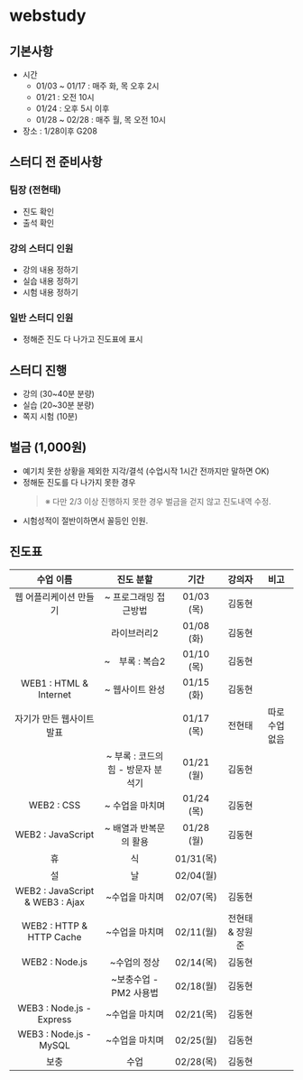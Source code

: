 # webstudy

## 기본사항
- 시간
	- 01/03 ~ 01/17 : 매주 화, 목 오후 2시
	- 01/21 : 오전 10시
	- 01/24 : 오후 5시 이후
	- 01/28 ~ 02/28 : 매주 월, 목 오전 10시
- 장소 : 1/28이후 G208

## 스터디 전 준비사항
### 팀장 (전현태)
- 진도 확인
- 출석 확인

### 강의 스터디 인원
- 강의 내용 정하기
- 실습 내용 정하기
- 시험 내용 정하기

### 일반 스터디 인원
- 정해준 진도 다 나가고 진도표에 표시

## 스터디 진행
- 강의 (30~40분 분량)
- 실습 (20~30분 분량)
- 쪽지 시험 (10분)

## 벌금 (1,000원)
- 예기치 못한 상황을 제외한 지각/결석 (수업시작 1시간 전까지만 말하면 OK)
- 정해둔 진도를 다 나가지 못한 경우
	> ※ 다만 2/3 이상 진행하지 못한 경우 벌금을 걷지 않고 진도내역 수정.
- 시험성적이 절반이하면서 꼴등인 인원.

## 진도표

| 수업 이름 | 진도 분할 | 기간 | 강의자 | 비고 |
|:--:|:--:|:--:|:--:|:--:|
| 웹 어플리케이션 만들기 | ~ 프로그래밍 접근방법 | 01/03 (목) | 김동현 | |
| |  라이브러리2 | 01/08 (화) | 김동현 | |
| | ~　부록 : 복습2 | 01/10 (목) | 김동현 | |
| WEB1 : HTML & Internet| ~ 웹사이트 완성 | 01/15 (화) | 김동현 | |
| 자기가 만든 웹사이트 발표 || 01/17 (목) | 전현태 | 따로 수업 없음 |
| | ~ 부록 : 코드의 힘 - 방문자 분석기 | 01/21 (월) | 김동현 | |
| WEB2 : CSS | ~ 수업을 마치며 | 01/24 (목)  | 김동현 | |
| WEB2 : JavaScript | ~ 배열과 반복문의 활용 | 01/28 (월) | 김동현 | | 
| 휴 | 식 | 01/31(목) | | |
| 설 | 날 | 02/04(월) | | |
| WEB2 : JavaScript & WEB3 : Ajax | ~수업을 마치며 | 02/07(목) | 김동현 | |
| WEB2 : HTTP & HTTP Cache | ~수업을 마치며 | 02/11(월) | 전현태 & 장원준 | |
| WEB2 : Node.js | ~수업의 정상 | 02/14(목) | 김동현 | |
|  | ~보충수업 - PM2 사용법 | 02/18(월) | 김동현 | |
| WEB3 : Node.js - Express | ~수업을 마치며 | 02/21(목) | 김동현 | |
| WEB3 : Node.js - MySQL | ~수업을 마치며 | 02/25(월) | 김동현 | |
| 보충 | 수업 | 02/28(목) | 김동현 | |


